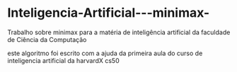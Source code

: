 # Inteligencia-Artificial---minimax-
Trabalho sobre minimax para a matéria de inteligência artificial da faculdade de Ciência da Computação

este algoritmo foi escrito com a ajuda da primeira aula do curso de inteligencia artificial da harvardX cs50
